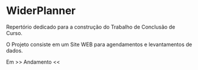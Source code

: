 # WiderPlanner
Repertório dedicado para a construção do Trabalho de Conclusão de Curso.

O Projeto consiste em um Site WEB para agendamentos e levantamentos de dados.

Em >> Andamento <<
